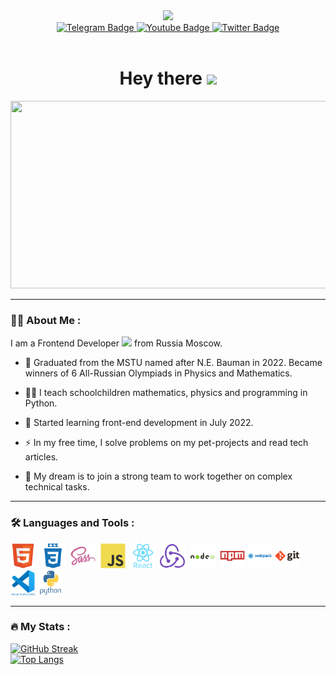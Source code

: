 <div id="header" align="center">
  <img src="https://media.giphy.com/media/v1.Y2lkPTc5MGI3NjExNzY1MzkxYTQwY2U3YmZlNjQ3MTRlZjFhODFjMjFjYzRiMTk1NmJiZiZlcD12MV9pbnRlcm5hbF9naWZzX2dpZklkJmN0PXM/meGpQMxGPC461ZD6Ad/giphy.gif" width="300"/>
</div>
<div id="badges" align="center">
  <a href="https://t.me/k0lkl">
    <img src="https://img.shields.io/badge/telegram-9cf?style=for-the-badge&logo=Telegram&logoColor=white" alt="Telegram Badge"/>
  </a>
  <a href="https://instagram.com/k0lkl?igshid=MzRlODBiNWFlZA==">
    <img src="https://img.shields.io/badge/Instagram-ff69b4?style=for-the-badge&logo=Instagram&logoColor=white" alt="Youtube Badge"/>
  </a>
  <a href="https://vk.com/olegovichm">
    <img src="https://img.shields.io/badge/%D0%92%D0%BA%D0%BE%D0%BD%D1%82%D0%B0%D0%BA%D1%82%D0%B5-blue?style=for-the-badge&logo=Vk&logoColor=white" alt="Twitter Badge"/>
  </a>
</div>
<div align="center" >
<img src="https://komarev.com/ghpvc/?username=Derevynko&style=flat-square&color=blue" alt=""/>
</div>
<div align="center">
<h1>
  Hey there
  <img src="https://media.giphy.com/media/hvRJCLFzcasrR4ia7z/giphy.gif" width="30px"/>
</h1>
</div>
<div align="center">
  <img src="https://media.giphy.com/media/L8K62iTDkzGX6/giphy.gif" width="600" height="300"/>
</div>

---

### :man_technologist: About Me :
I am a Frontend Developer <img src="https://media.giphy.com/media/M9gbBd9nbDrOTu1Mqx/giphy.gif" width="30"> from Russia Moscow.
- :telescope: Graduated from the MSTU named after N.E. Bauman in 2022. Became winners of 6 All-Russian Olympiads in Physics and Mathematics.
- :man_teacher: I teach schoolchildren mathematics, physics and programming in Python.
- :seedling: Started learning front-end development in July 2022.
- :zap: In my free time, I solve problems on my pet-projects and read tech articles.

- :angel: My dream is to join a strong team to work together on complex technical tasks.

 ---

### :hammer_and_wrench: Languages and Tools :
<div>
  <img src="https://github.com/devicons/devicon/blob/master/icons/html5/html5-original.svg" title="HTML5" alt="HTML" width="40" height="40"/>&nbsp;
 <img src="https://github.com/devicons/devicon/blob/master/icons/css3/css3-plain-wordmark.svg"  title="CSS3" alt="CSS" width="40" height="40"/>&nbsp;
  <img src="https://github.com/devicons/devicon/blob/master/icons/sass/sass-original.svg" title="SASS" alt="SASS" width="40" height="40"/>&nbsp;
  <img src="https://github.com/devicons/devicon/blob/master/icons/javascript/javascript-original.svg" title="JavaScript" alt="JavaScript" width="40" height="40"/>&nbsp;
  <img src="https://github.com/devicons/devicon/blob/master/icons/react/react-original-wordmark.svg" title="React" alt="React" width="40" height="40"/>&nbsp;
  <img src="https://github.com/devicons/devicon/blob/master/icons/redux/redux-original.svg" title="Redux" alt="Redux " width="40" height="40"/>&nbsp;
  <img src="https://github.com/devicons/devicon/blob/master/icons/nodejs/nodejs-original-wordmark.svg" title="NodeJS" alt="NodeJS" width="40" height="40"/>&nbsp;
    <img src="https://github.com/devicons/devicon/blob/master/icons/npm/npm-original-wordmark.svg" title="npm" **alt="npm" width="40" height="40"/>
    <img src="https://github.com/devicons/devicon/blob/master/icons/webpack/webpack-original-wordmark.svg" title="webpack" **alt="webpack" width="40" height="40"/>
  <img src="https://github.com/devicons/devicon/blob/master/icons/git/git-original-wordmark.svg" title="Git" **alt="Git" width="40" height="40"/>
   <img src="https://github.com/devicons/devicon/blob/master/icons/vscode/vscode-original-wordmark.svg" title="VScode" **alt="VScode" width="40" height="40"/>
   <img src="https://github.com/devicons/devicon/blob/master/icons/python/python-original-wordmark.svg" title="Python" **alt="Python" width="40" height="40"/>
</div>

---

### :fire: My Stats :

[![GitHub Streak](http://github-readme-streak-stats.herokuapp.com?user=Derevynko&theme=dark&background=000000)](https://git.io/streak-stats)<br/>
[![Top Langs](https://github-readme-stats.vercel.app/api/top-langs/?username=Derevynko&layout=compact&theme=vision-friendly-dark)](https://github.com/anuraghazra/github-readme-stats)


